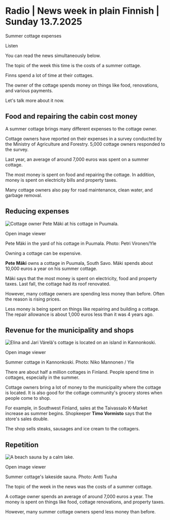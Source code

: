 # Radio | News week in plain Finnish | Sunday 13.7.2025

Summer cottage expenses

Listen

You can read the news simultaneously below.

The topic of the week this time is the costs of a summer cottage.

Finns spend a lot of time at their cottages.

The owner of the cottage spends money on things like food, renovations, and various payments.

Let's talk more about it now.

## Food and repairing the cabin cost money

A summer cottage brings many different expenses to the cottage owner.

Cottage owners have reported on their expenses in a survey conducted by the Ministry of Agriculture and Forestry. 5,000 cottage owners responded to the survey.

Last year, an average of around 7,000 euros was spent on a summer cottage.

The most money is spent on food and repairing the cottage. In addition, money is spent on electricity bills and property taxes.

Many cottage owners also pay for road maintenance, clean water, and garbage removal.

## Reducing expenses

![Cottage owner Pete Mäki at his cottage in Puumala.](https://images.cdn.yle.fi/image/upload/c_crop,h_3213,w_5712,x_0,y_664/ar_1.777777777777777,c_fill,g_faces,h_431,w_767/dpr_1.0/q_auto:eco/f_auto/fl_lossy/v1752066759/39-1491632686e6857c3bd5)

Open image viewer

Pete Mäki in the yard of his cottage in Puumala. Photo: Petri Vironen/Yle

Owning a cottage can be expensive.

**Pete Mäki** owns a cottage in Puumala, South Savo. Mäki spends about 10,000 euros a year on his summer cottage.

Mäki says that the most money is spent on electricity, food and property taxes. Last fall, the cottage had its roof renovated.

However, many cottage owners are spending less money than before. Often the reason is rising prices.

Less money is being spent on things like repairing and building a cottage. The repair allowance is about 1,000 euros less than it was 4 years ago.

## Revenue for the municipality and shops

![Elina and Jari Värelä's cottage is located on an island in Kannonkoski.](https://images.cdn.yle.fi/image/upload/c_crop,h_2247,w_3995,x_4,y_424/ar_1.777777777777777,c_fill,g_faces,h_431,w_767/dpr_1.0/q_auto:eco/f_auto/fl_lossy/v1719219263/39-130787366792e4b58d7b)

Open image viewer

Summer cottage in Kannonkoski. Photo: Niko Mannonen / Yle

There are about half a million cottages in Finland. People spend time in cottages, especially in the summer.

Cottage owners bring a lot of money to the municipality where the cottage is located. It is also good for the cottage community's grocery stores when people come to shop.

For example, in Southwest Finland, sales at the Taivassalo K-Market increase as summer begins. Shopkeeper **Timo Vormisto** says that the store's sales double.

The shop sells steaks, sausages and ice cream to the cottagers.

## Repetition

![A beach sauna by a calm lake.](https://images.cdn.yle.fi/image/upload/c_crop,h_1123,w_1998,x_1,y_293/ar_1.777777777777777,c_fill,g_faces,h_431,w_767/dpr_1.0/q_auto:eco/f_auto/fl_lossy/v1737986583/39-1412642679791432e1dc)

Open image viewer

Summer cottage's lakeside sauna. Photo: Antti Tuuha

The topic of the week in the news was the costs of a summer cottage.

A cottage owner spends an average of around 7,000 euros a year. The money is spent on things like food, cottage renovations, and property taxes.

However, many summer cottage owners spend less money than before.
